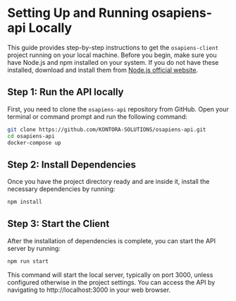 # Setting Up and Running osapiens-api Locally

This guide provides step-by-step instructions to get the `osapiens-client` project running on your local machine. Before you begin, make sure you have Node.js and npm installed on your system. If you do not have these installed, download and install them from [Node.js official website](https://nodejs.org/).

## Step 1: Run the API locally

First, you need to clone the `osapiens-api` repository from GitHub. Open your terminal or command prompt and run the following command:

```bash
git clone https://github.com/KONTORA-SOLUTIONS/osapiens-api.git
cd osapiens-api
docker-compose up
```

## Step 2: Install Dependencies

Once you have the project directory ready and are inside it, install the necessary dependencies by running:

```bash
npm install
```

## Step 3: Start the Client

After the installation of dependencies is complete, you can start the API server by running:

```bash
npm run start
```

This command will start the local server, typically on port 3000, unless configured otherwise in the project settings. You can access the API by navigating to http://localhost:3000 in your web browser.
